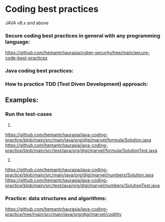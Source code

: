 # Coding best practices
JAVA v8.x and above

### Secure coding best practices in general with any programming language:
https://github.com/hemantchaurasia/cyber-security/tree/main/secure-code-best-practices

### Java coding best practices:

### How to practice TDD (Test Diven Development) approach:

## Examples:
### Run the test-cases
1.
https://github.com/hemantchaurasia/java-coding-practice/blob/main/src/main/java/org/digi/marvel/formula/Solution.java
https://github.com/hemantchaurasia/java-coding-practice/blob/main/src/test/java/org/digi/marvel/formula/SolutionTest.java

2.
https://github.com/hemantchaurasia/java-coding-practice/blob/main/src/main/java/org/digi/marvel/numbers/Solution.java
https://github.com/hemantchaurasia/java-coding-practice/blob/main/src/test/java/org/digi/marvel/numbers/SolutionTest.java


### Practice: data structures and algorithms:
https://github.com/hemantchaurasia/java-coding-practice/tree/main/src/main/java/org/digi/marvel/codility

